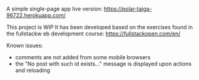 A simple single-page app
live version: https://polar-taiga-96722.herokuapp.com/

This project is WIP
It has been developed based on the exercises found in the fullstackw eb development course:
https://fullstackopen.com/en/

Known issues:
- comments are not added from some mobile browsers
- the "No post with such id exists..." message is displayed upon actions and reloading
